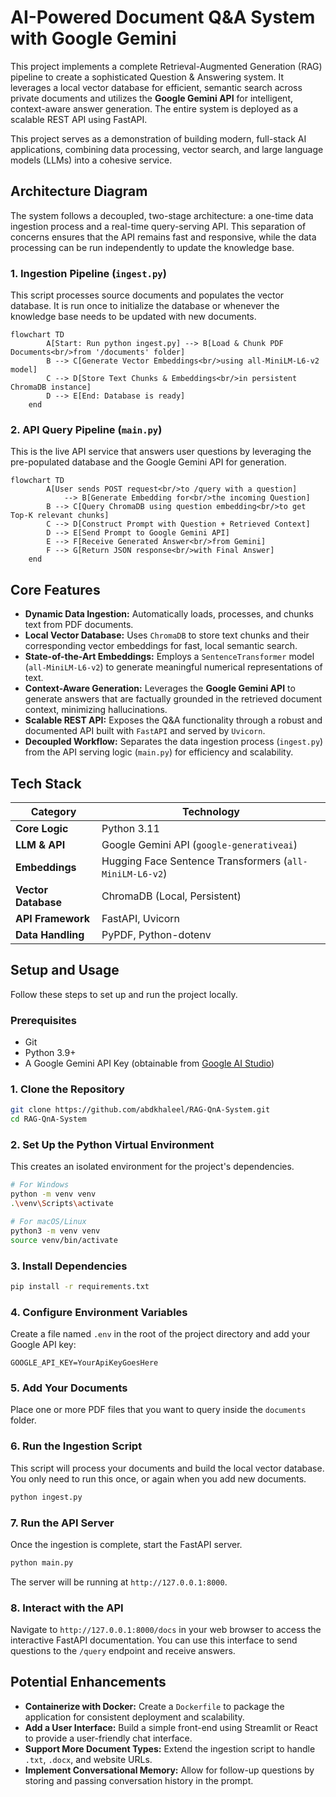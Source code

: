 # AI-Powered Document Q&A System with Google Gemini

This project implements a complete Retrieval-Augmented Generation (RAG) pipeline to create a sophisticated Question & Answering system. It leverages a local vector database for efficient, semantic search across private documents and utilizes the **Google Gemini API** for intelligent, context-aware answer generation. The entire system is deployed as a scalable REST API using FastAPI.

This project serves as a demonstration of building modern, full-stack AI applications, combining data processing, vector search, and large language models (LLMs) into a cohesive service.

## Architecture Diagram

The system follows a decoupled, two-stage architecture: a one-time data ingestion process and a real-time query-serving API. This separation of concerns ensures that the API remains fast and responsive, while the data processing can be run independently to update the knowledge base.

### 1. Ingestion Pipeline (`ingest.py`)

This script processes source documents and populates the vector database. It is run once to initialize the database or whenever the knowledge base needs to be updated with new documents.

```mermaid
flowchart TD
        A[Start: Run python ingest.py] --> B[Load & Chunk PDF Documents<br/>from '/documents' folder]
        B --> C[Generate Vector Embeddings<br/>using all-MiniLM-L6-v2 model]
        C --> D[Store Text Chunks & Embeddings<br/>in persistent ChromaDB instance]
        D --> E[End: Database is ready]
    end
```

### 2. API Query Pipeline (`main.py`)

This is the live API service that answers user questions by leveraging the pre-populated database and the Google Gemini API for generation.

```mermaid
flowchart TD
        A[User sends POST request<br/>to /query with a question] 
            --> B[Generate Embedding for<br/>the incoming Question]
        B --> C[Query ChromaDB using question embedding<br/>to get Top-K relevant chunks]
        C --> D[Construct Prompt with Question + Retrieved Context]
        D --> E[Send Prompt to Google Gemini API]
        E --> F[Receive Generated Answer<br/>from Gemini]
        F --> G[Return JSON response<br/>with Final Answer]
    end
```

## Core Features

*   **Dynamic Data Ingestion:** Automatically loads, processes, and chunks text from PDF documents.
*   **Local Vector Database:** Uses `ChromaDB` to store text chunks and their corresponding vector embeddings for fast, local semantic search.
*   **State-of-the-Art Embeddings:** Employs a `SentenceTransformer` model (`all-MiniLM-L6-v2`) to generate meaningful numerical representations of text.
*   **Context-Aware Generation:** Leverages the **Google Gemini API** to generate answers that are factually grounded in the retrieved document context, minimizing hallucinations.
*   **Scalable REST API:** Exposes the Q&A functionality through a robust and documented API built with `FastAPI` and served by `Uvicorn`.
*   **Decoupled Workflow:** Separates the data ingestion process (`ingest.py`) from the API serving logic (`main.py`) for efficiency and scalability.

## Tech Stack

| Category          | Technology                                         |
| ----------------- | -------------------------------------------------- |
| **Core Logic**    | Python 3.11                                        |
| **LLM & API**     | Google Gemini API (`google-generativeai`)          |
| **Embeddings**    | Hugging Face Sentence Transformers (`all-MiniLM-L6-v2`) |
| **Vector Database** | ChromaDB (Local, Persistent)                       |
| **API Framework**   | FastAPI, Uvicorn                                   |
| **Data Handling**   | PyPDF, Python-dotenv                               |

## Setup and Usage

Follow these steps to set up and run the project locally.

### Prerequisites

*   Git
*   Python 3.9+
*   A Google Gemini API Key (obtainable from [Google AI Studio](https://aistudio.google.com/))

### 1. Clone the Repository

```bash
git clone https://github.com/abdkhaleel/RAG-QnA-System.git
cd RAG-QnA-System
```

### 2. Set Up the Python Virtual Environment

This creates an isolated environment for the project's dependencies.

```bash
# For Windows
python -m venv venv
.\venv\Scripts\activate

# For macOS/Linux
python3 -m venv venv
source venv/bin/activate
```

### 3. Install Dependencies

```bash
pip install -r requirements.txt
```

### 4. Configure Environment Variables

Create a file named `.env` in the root of the project directory and add your Google API key:

```
GOOGLE_API_KEY=YourApiKeyGoesHere
```

### 5. Add Your Documents

Place one or more PDF files that you want to query inside the `documents` folder.

### 6. Run the Ingestion Script

This script will process your documents and build the local vector database. You only need to run this once, or again when you add new documents.

```bash
python ingest.py
```

### 7. Run the API Server

Once the ingestion is complete, start the FastAPI server.

```bash
python main.py
```
The server will be running at `http://127.0.0.1:8000`.

### 8. Interact with the API

Navigate to `http://127.0.0.1:8000/docs` in your web browser to access the interactive FastAPI documentation. You can use this interface to send questions to the `/query` endpoint and receive answers.

## Potential Enhancements

*   **Containerize with Docker:** Create a `Dockerfile` to package the application for consistent deployment and scalability.
*   **Add a User Interface:** Build a simple front-end using Streamlit or React to provide a user-friendly chat interface.
*   **Support More Document Types:** Extend the ingestion script to handle `.txt`, `.docx`, and website URLs.
*   **Implement Conversational Memory:** Allow for follow-up questions by storing and passing conversation history in the prompt.